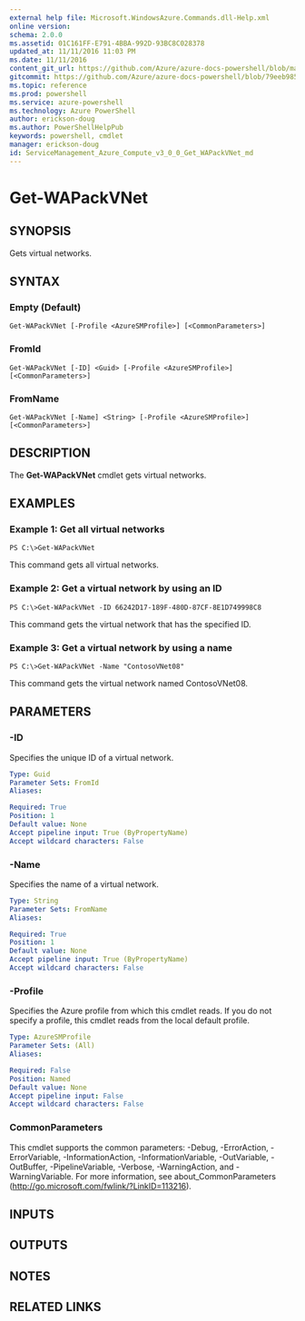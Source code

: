 ```yaml
---
external help file: Microsoft.WindowsAzure.Commands.dll-Help.xml
online version: 
schema: 2.0.0
ms.assetid: 01C161FF-E791-4BBA-992D-93BC8C028378
updated_at: 11/11/2016 11:03 PM
ms.date: 11/11/2016
content_git_url: https://github.com/Azure/azure-docs-powershell/blob/master/azureps-cmdlets-docs/ServiceManagement/Azure.Compute/v3.0.0/Get-WAPackVNet.md
gitcommit: https://github.com/Azure/azure-docs-powershell/blob/79eeb985ea480979357fb4695832a0c3d29a48bf/azureps-cmdlets-docs/ServiceManagement/Azure.Compute/v3.0.0/Get-WAPackVNet.md
ms.topic: reference
ms.prod: powershell
ms.service: azure-powershell
ms.technology: Azure PowerShell
author: erickson-doug
ms.author: PowerShellHelpPub
keywords: powershell, cmdlet
manager: erickson-doug
id: ServiceManagement_Azure_Compute_v3_0_0_Get_WAPackVNet_md
---
```


# Get-WAPackVNet

## SYNOPSIS
Gets virtual networks.

## SYNTAX

### Empty (Default)
```
Get-WAPackVNet [-Profile <AzureSMProfile>] [<CommonParameters>]
```

### FromId
```
Get-WAPackVNet [-ID] <Guid> [-Profile <AzureSMProfile>] [<CommonParameters>]
```

### FromName
```
Get-WAPackVNet [-Name] <String> [-Profile <AzureSMProfile>] [<CommonParameters>]
```

## DESCRIPTION
The **Get-WAPackVNet** cmdlet gets virtual networks.

## EXAMPLES

### Example 1: Get all virtual networks
```
PS C:\>Get-WAPackVNet
```

This command gets all virtual networks.

### Example 2: Get a virtual network by using an ID
```
PS C:\>Get-WAPackVNet -ID 66242D17-189F-480D-87CF-8E1D749998C8
```

This command gets the virtual network that has the specified ID.

### Example 3: Get a virtual network by using a name
```
PS C:\>Get-WAPackVNet -Name "ContosoVNet08"
```

This command gets the virtual network named ContosoVNet08.

## PARAMETERS

### -ID
Specifies the unique ID of a virtual network.

```yaml
Type: Guid
Parameter Sets: FromId
Aliases: 

Required: True
Position: 1
Default value: None
Accept pipeline input: True (ByPropertyName)
Accept wildcard characters: False
```

### -Name
Specifies the name of a virtual network.

```yaml
Type: String
Parameter Sets: FromName
Aliases: 

Required: True
Position: 1
Default value: None
Accept pipeline input: True (ByPropertyName)
Accept wildcard characters: False
```

### -Profile
Specifies the Azure profile from which this cmdlet reads.
If you do not specify a profile, this cmdlet reads from the local default profile.

```yaml
Type: AzureSMProfile
Parameter Sets: (All)
Aliases: 

Required: False
Position: Named
Default value: None
Accept pipeline input: False
Accept wildcard characters: False
```

### CommonParameters
This cmdlet supports the common parameters: -Debug, -ErrorAction, -ErrorVariable, -InformationAction, -InformationVariable, -OutVariable, -OutBuffer, -PipelineVariable, -Verbose, -WarningAction, and -WarningVariable. For more information, see about_CommonParameters (http://go.microsoft.com/fwlink/?LinkID=113216).

## INPUTS

## OUTPUTS

## NOTES

## RELATED LINKS


